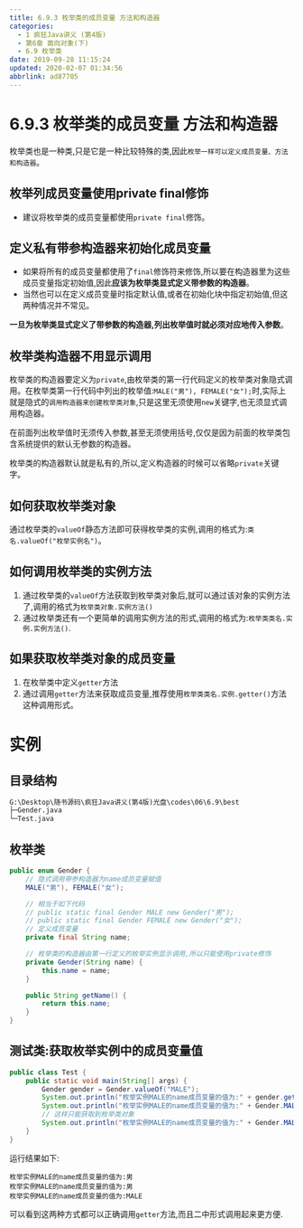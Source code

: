 ```yaml
---
title: 6.9.3 枚举类的成员变量 方法和构造器
categories: 
  - 1 疯狂Java讲义 (第4版)
  - 第6章 面向对象(下)
  - 6.9 枚举类
date: 2019-09-28 11:15:24
updated: 2020-02-07 01:34:56
abbrlink: ad87705
---
```

# 6.9.3 枚举类的成员变量 方法和构造器 #
枚举类也是一种类,只是它是一种比较特殊的类,因此`枚举一样可以定义成员变量、方法和构造器`。
## 枚举列成员变量使用private final修饰 ##
- 建议将枚举类的成员变量都使用`private final`修饰。

## 定义私有带参构造器来初始化成员变量 ##
- 如果将所有的成员变量都使用了`final`修饰符来修饰,所以要在构造器里为这些成员变量指定初始值,因此**应该为枚举类显式定义带参数的构造器**。
- 当然也可以在定义成员变量时指定默认值,或者在初始化块中指定初始值,但这两种情况并不常见。

**一旦为枚举类显式定义了带参数的构造器,列出枚举值时就必须对应地传入参数**。
## 枚举类构造器不用显示调用 ##
枚举类的构造器要定义为`private`,由枚举类的第一行代码定义的枚举类对象隐式调用。在枚举类第一行代码中列出的枚举值:`MALE("男"), FEMALE("女");`时,实际上就是隐式的`调用构造器来创建枚举类对象`,只是这里无须使用`new`关键字,也无须显式调用构造器。

在前面列出枚举值时无须传入参数,甚至无须使用括号,仅仅是因为前面的枚举类包含系统提供的默认无参数的构造器。

枚举类的构造器默认就是私有的,所以,定义构造器的时候可以省略`private`关键字。

## 如何获取枚举类对象 ##
通过枚举类的`valueOf`静态方法即可获得枚举类的实例,调用的格式为:`类名.valueOf("枚举实例名")`。
## 如何调用枚举类的实例方法 ##
1. 通过枚举类的`valueOf`方法获取到枚举类对象后,就可以通过该对象的实例方法了,调用的格式为`枚举类对象.实例方法()`
2. 通过枚举类还有一个更简单的调用实例方法的形式,调用的格式为:`枚举类类名.实例.实例方法()`.

## 如果获取枚举类对象的成员变量 ##
1. 在枚举类中定义`getter`方法
2. 通过调用`getter`方法来获取成员变量,推荐使用`枚举类类名.实例.getter()`方法这种调用形式。



# 实例 #
## 目录结构 ##
```cmd
G:\Desktop\随书源码\疯狂Java讲义(第4版)光盘\codes\06\6.9\best
├─Gender.java
└─Test.java
```
## 枚举类 ##
```java
public enum Gender {
    // 隐式调用带参构造器为name成员变量赋值
    MALE("男"), FEMALE("女");

    // 相当于如下代码
    // public static final Gender MALE new Gender("男");
    // public static final Gender FEMALE new Gender("女");
    // 定义成员变量
    private final String name;

    // 枚举类的构造器由第一行定义的枚举实例显示调用,所以只能使用private修饰
    private Gender(String name) {
        this.name = name;
    }

    public String getName() {
        return this.name;
    }
}
```
## 测试类:获取枚举实例中的成员变量值 ##
```java
public class Test {
    public static void main(String[] args) {
        Gender gender = Gender.valueOf("MALE");
        System.out.println("枚举实例MALE的name成员变量的值为:" + gender.getName());
        System.out.println("枚举实例MALE的name成员变量的值为:" + Gender.MALE.getName());
        // 这样只能获取到枚举类对象
        System.out.println("枚举实例MALE的name成员变量的值为:" + Gender.MALE);
    }
}
```
运行结果如下:
```
枚举实例MALE的name成员变量的值为:男
枚举实例MALE的name成员变量的值为:男
枚举实例MALE的name成员变量的值为:MALE
```
可以看到这两种方式都可以正确调用`getter`方法,而且二中形式调用起来更方便.

